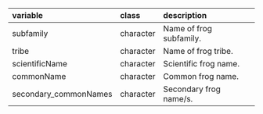 |variable              |class     |description                           |
|:---------------------|:---------|:-------------------------------------|
|subfamily             |character |Name of frog subfamily. |
|tribe                 |character |Name of frog tribe. |
|scientificName        |character |Scientific frog name. |
|commonName            |character |Common frog name. |
|secondary_commonNames |character |Secondary frog name/s. |
